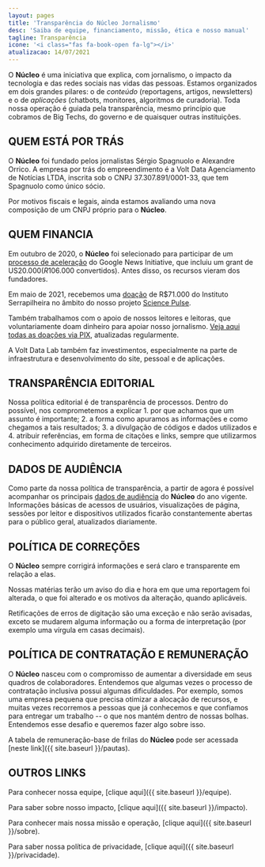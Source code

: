 ```yaml
---
layout: pages
title: 'Transparência do Núcleo Jornalismo'
desc: 'Saiba de equipe, financiamento, missão, ética e nosso manual'
tagline: Transparência
icone: '<i class="fas fa-book-open fa-lg"></i>'
atualizacao: 14/07/2021
---
```


O **Núcleo** é uma iniciativa que explica, com jornalismo, o impacto da tecnologia e das redes sociais nas vidas das pessoas. Estamos organizados em dois grandes pilares: o de _conteúdo_ (reportagens, artigos, newsletters) e o de _aplicações_ (chatbots, monitores, algoritmos de curadoria). Toda nossa operação é guiada pela transparência, mesmo princípio que cobramos de Big Techs, do governo e de quaisquer outras instituições.

## QUEM ESTÁ POR TRÁS
O **Núcleo** foi fundado pelos jornalistas Sérgio Spagnuolo e Alexandre Orrico. A empresa por trás do empreendimento é a Volt Data Agenciamento de Notícias LTDA, inscrita sob o CNPJ 37.307.891/0001-33, que tem Spagnuolo como único sócio.

Por motivos fiscais e legais, ainda estamos avaliando uma nova composição de um CNPJ próprio para o **Núcleo**.

## QUEM FINANCIA
Em outubro de 2020, o **Núcleo** foi selecionado para participar de um [processo de aceleração](https://nucleo.jor.br/institucional/2020-10-29-anuncio-nucleo-google) do Google News Initiative, que incluiu um grant de US$20.000 (R$106.000 convertidos). Antes disso, os recursos vieram dos fundadores.

Em maio de 2021, recebemos uma [doação](https://nucleo.jor.br/institucional/2021-05-26-nucleo-apoio-serrapilheira) de R$71.000 do Instituto Serrapilheira no âmbito do nosso projeto [Science Pulse](https://nucleo.jor.br/sciencepulse/).

Também trabalhamos com o apoio de nossos leitores e leitoras, que voluntariamente doam dinheiro para apoiar nosso jornalismo. [Veja aqui todas as doações via PIX](https://docs.google.com/spreadsheets/d/10np9u-A6L9MB8qdbmMLPHykEo86nAsRoG_I1s4LzyLk/edit#gid=0), atualizadas regularmente.

A Volt Data Lab também faz investimentos, especialmente na parte de infraestrutura e desenvolvimento do site, pessoal e de aplicações.

## TRANSPARÊNCIA EDITORIAL
Nossa política editorial é de transparência de processos. Dentro do possível, nos comprometemos a explicar 1. por que achamos que um assunto é importante; 2. a forma como apuramos as informações e como chegamos a tais resultados; 3. a divulgação de códigos e dados utilizados e 4. atribuir referências, em forma de citações e links, sempre que utilizarmos conhecimento adquirido diretamente de terceiros.

## DADOS DE AUDIÊNCIA
Como parte da nossa política de transparência, a partir de agora é possível acompanhar os principais [dados de audiência](https://nucleo.jor.br/audiencia) do **Núcleo** do ano vigente. Informações básicas de acessos de usuários, visualizações de página, sessões por leitor e dispositivos utilizados ficarão constantemente abertas para o público geral, atualizados diariamente. 

## POLÍTICA DE CORREÇÕES
O **Núcleo** sempre corrigirá informações e será claro e transparente em relação a elas.

Nossas matérias terão um aviso do dia e hora em que uma reportagem foi alterada, o que foi alterado e os motivos da alteração, quando aplicáveis.

Retificações de erros de digitação são uma exceção e não serão avisadas, exceto se mudarem alguma informação ou a forma de interpretação (por exemplo uma vírgula em casas decimais).

## POLÍTICA DE CONTRATAÇÃO E REMUNERAÇÃO
O **Núcleo** nasceu com o compromisso de aumentar a diversidade em seus quadros de colaboradores. Entendemos que algumas vezes o processo de contratação inclusiva possui algumas dificuldades. Por exemplo, somos uma empresa pequena que precisa otimizar a alocação de recursos, e muitas vezes recorremos a pessoas que já conhecemos e que confiamos para entregar um trabalho -- o que nos mantém dentro de nossas bolhas. Entendemos esse desafio e queremos fazer algo sobre isso.

A tabela de remuneração-base de frilas do **Núcleo** pode ser acessada [neste link]({{ site.baseurl }}/pautas).   

## OUTROS LINKS

Para conhecer nossa equipe, [clique aqui]({{ site.baseurl }}/equipe).

Para saber sobre nosso impacto, [clique aqui]({{ site.baseurl }}/impacto).

Para conhecer mais nossa missão e operação, [clique aqui]({{ site.baseurl }}/sobre).

Para saber nossa política de privacidade, [clique aqui]({{ site.baseurl }}/privacidade).
